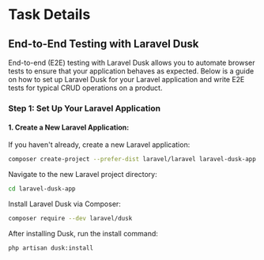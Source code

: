 # Task Details

## End-to-End Testing with Laravel Dusk

End-to-end (E2E) testing with Laravel Dusk allows you to automate browser tests to ensure that your application behaves as expected. Below is a guide on how to set up Laravel Dusk for your Laravel application and write E2E tests for typical CRUD operations on a product.

### Step 1: Set Up Your Laravel Application

#### 1. Create a New Laravel Application:

If you haven't already, create a new Laravel application:

```bash
composer create-project --prefer-dist laravel/laravel laravel-dusk-app
```

Navigate to the new Laravel project directory:

```bash
cd laravel-dusk-app
```
Install Laravel Dusk via Composer:

```bash
composer require --dev laravel/dusk
```

After installing Dusk, run the install command:

```bash
php artisan dusk:install
```
